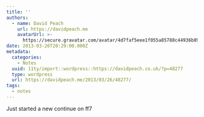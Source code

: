 ```yaml
---
title: ''
authors:
  - name: David Peach
    url: https://davidpeach.me
    avatarUrl: >-
      https://secure.gravatar.com/avatar/4d7faf5eee1f055a85788c44936b8995eaab6dfb004e7854ec747ccb272e91ee?s=96&d=mm&r=g
date: 2013-03-26T20:29:00.000Z
metadata:
  categories:
    - Notes
  uuid: 11ty/import::wordpress::https://davidpeach.co.uk/?p=48277
  type: wordpress
  url: https://davidpeach.me/2013/03/26/48277/
tags:
  - notes
---
```

Just started a new continue on ff7